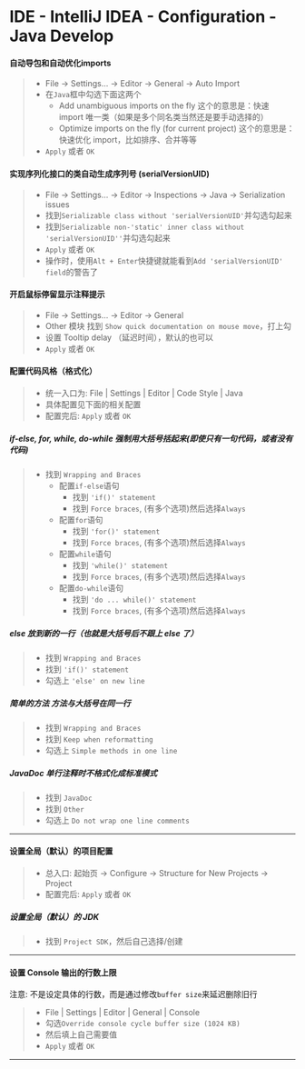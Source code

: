 <!--
* Licensed under MIT (https://github.com/jinyahuan/effective-notebook/blob/master/LICENSE)
* @author Yahuan Jin
* @since 1.0.0
-->

# IDE - IntelliJ IDEA - Configuration - Java Develop

#### 自动导包和自动优化imports
> * File -> Settings... -> Editor -> General -> Auto Import
> * 在```Java```框中勾选下面这两个
>     * Add unambiguous imports on the fly     这个的意思是：快速 import 唯一类（如果是多个同名类当然还是要手动选择的）
>     * Optimize imports on the fly (for current project)      这个的意思是：快速优化 import，比如排序、合并等等
> * ```Apply``` 或者 ```OK```

#### 实现序列化接口的类自动生成序列号 (serialVersionUID)
> * File -> Settings... -> Editor -> Inspections -> Java -> Serialization issues
> * 找到```Serializable class without 'serialVersionUID'```并勾选勾起来
> * 找到```Serializable non-'static' inner class without 'serialVersionUID''```并勾选勾起来
> * ```Apply``` 或者 ```OK```
> * 操作时，使用```Alt + Enter```快捷键就能看到```Add 'serialVersionUID' field```的警告了

#### 开启鼠标停留显示注释提示
> * File -> Settings... -> Editor -> General
> * Other 模块 找到 `Show quick documentation on mouse move`，打上勾
> * 设置 Tooltip delay （延迟时间），默认的也可以
> * ```Apply``` 或者 ```OK```

#### 配置代码风格（格式化）
> * 统一入口为: File | Settings | Editor | Code Style | Java
> * 具体配置见下面的相关配置
> * 配置完后: ```Apply``` 或者 ```OK```

##### if-else, for, while, do-while 强制用大括号括起来(即使只有一句代码，或者没有代码)
> * 找到 ```Wrapping and Braces```
>     * 配置```if-else```语句
>         * 找到 ```'if()' statement```
>         * 找到 ```Force braces```, (有多个选项)然后选择```Always```
>     * 配置```for```语句
>         * 找到 ```'for()' statement```
>         * 找到 ```Force braces```, (有多个选项)然后选择```Always```
>     * 配置```while```语句
>         * 找到 ```'while()' statement```
>         * 找到 ```Force braces```, (有多个选项)然后选择```Always```
>     * 配置```do-while```语句
>         * 找到 ```'do ... while()' statement```
>         * 找到 ```Force braces```, (有多个选项)然后选择```Always```

##### else 放到新的一行（也就是大括号后不跟上 else 了）
> * 找到 ```Wrapping and Braces```
> * 找到 ```'if()' statement```
> * 勾选上 ```'else' on new line```

##### 简单的方法 方法与大括号在同一行
> * 找到 ```Wrapping and Braces```
> * 找到 ```Keep when reformatting```
> * 勾选上 ```Simple methods in one line```

##### JavaDoc 单行注释时不格式化成标准模式
> * 找到 ```JavaDoc```
> * 找到 ```Other```
> * 勾选上 ```Do not wrap one line comments```

--------

#### 设置全局（默认）的项目配置
> * 总入口: 起始页 -> Configure -> Structure for New Projects -> Project
> * 配置完后: ```Apply``` 或者 ```OK```

##### 设置全局（默认）的 JDK
> * 找到 ```Project SDK```，然后自己选择/创建

--------

#### 设置 Console 输出的行数上限
注意: 不是设定具体的行数，而是通过修改```buffer size```来延迟删除旧行
> * File | Settings | Editor | General | Console
> * 勾选```Override console cycle buffer size (1024 KB)```
> * 然后填上自己需要值
> * ```Apply``` 或者 ```OK```

--------
